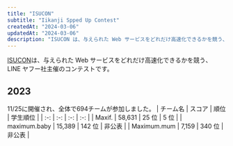 ```yaml
---
title: "ISUCON"
subtitle: "Iikanji Spped Up Contest"
createdAt: "2024-03-06"
updatedAt: "2024-03-06"
description: "ISUCON は、与えられた Web サービスをどれだけ高速化できるかを競う、 LINE ヤフー社主催のコンテストです。"
---
```


[ISUCON](https://isucon.net/)は、与えられた Web サービスをどれだけ高速化できるかを競う、 LINE ヤフー社主催のコンテストです。

## 2023
11/25に開催され、全体で694チームが参加しました。
| チーム名 | スコア | 順位 | 学生順位 |
| :-: | :-: | :-: | :-: |
| Maxif. | 58,631 | 25 位 | 5 位 |
| maximum.baby | 15,389 | 142 位 | 非公表 |
| Maximum.mum | 7,159 | 340 位 | 非公表 |